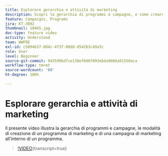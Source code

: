 ```yaml
---
title: Esplorare gerarchia e attività di marketing
description: Scopri la gerarchia di programmi e campagne, e come creare un programma di marketing e una campagna di marketing all’interno di un programma.
feature: Campaigns, Programs
jira: KT-3892
thumbnail: 18465.jpg
doc-type: feature video
activity: Understand
team: WWFRE
exl-id: c5804637-804c-473f-80d8-d54263c49a5c
role: User
level: Beginner
source-git-commit: 943599bd7ce139ef846f093ebda9084a91550aca
workflow-type: tm+mt
source-wordcount: '60'
ht-degree: 100%

---
```


# Esplorare gerarchia e attività di marketing

Il presente video illustra la gerarchia di programmi e campagne, le modalità di creazione di un programma di marketing e di una campagna di marketing all’interno di un programma.

>[!VIDEO](https://video.tv.adobe.com/v/38393?learn=on&captions=ita){transcript=true}

